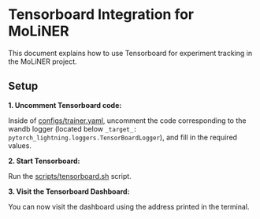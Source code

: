 # Tensorboard Integration for MoLiNER

This document explains how to use Tensorboard for experiment tracking in the MoLiNER project.

## Setup

**1. Uncomment Tensorboard code:**

Inside of [configs/trainer.yaml](../configs/trainer.yaml), uncomment the code corresponding to the wandb logger (located below `_target_: pytorch_lightning.loggers.TensorBoardLogger`), and fill in the required values.

**2. Start Tensorboard:**

Run the [scripts/tensorboard.sh](../scripts/tensorboard.sh) script.

**3. Visit the Tensorboard Dashboard:**

You can now visit the dashboard using the address printed in the terminal.